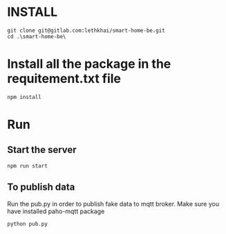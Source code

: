 # INSTALL

```
git clone git@gitlab.com:lethkhai/smart-home-be.git
cd .\smart-home-be\
```

# Install all the package in the requitement.txt file
```
npm install
```

# Run
## Start the server
```
npm run start
```
## To publish data
Run the pub.py in order to publish fake data to mqtt broker. Make sure you have installed paho-mqtt package
```
python pub.py
```
